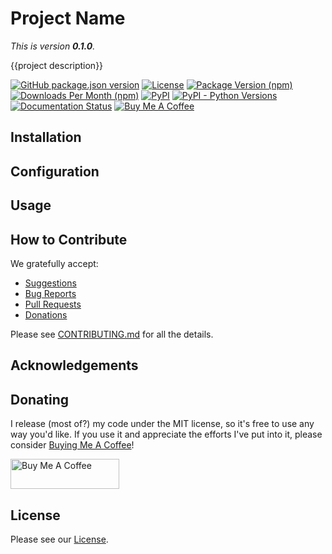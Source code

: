 # Project Name

*This is version **0.1.0**.*

{{project description}}

[![GitHub package.json version][shield-gh-json-version]][gh-repo]
[![License][shield-gh-license]][gh-license]
[![Package Version (npm)][shield-npm-version]][npm-package]
[![Downloads Per Month (npm)][shield-npm-downloads-month]][npm-versions]
[![PyPI][shield-pypi-version]][pypi-project]
[![PyPI - Python Versions][shield-pypi-python-versions]][pypi-project]
[![Documentation Status][shield-rtd]][rtd-latest]
[![Buy Me A Coffee][shield-bmac]][bmac]

## Installation

## Configuration

## Usage

## How to Contribute

We gratefully accept:

* [Suggestions][gh-suggestions]
* [Bug Reports][gh-issues]
* [Pull Requests][gh-pulls]
* [Donations][bmac]

Please see [CONTRIBUTING.md](/CONTRIBUTING.md) for all the details.

## Acknowledgements

## Donating

I release (most of?) my code under the MIT license, so it's free to use any way you'd like. If you use it and appreciate the efforts I've put into it, please consider [Buying Me A Coffee][bmac]!

<a href="https://www.buymeacoffee.com/tdesposito" target="_blank"><img src="https://cdn.buymeacoffee.com/buttons/v2/default-violet.png" alt="Buy Me A Coffee" style="height: 48px !important;width: 174px !important;" ></a>

## License

Please see our [License](/LICENSE).

<!-- Links  -->
[bmac]: https://www.buymeacoffee.com/tdesposito
[gh-issues]: https://github.com/tdesposito/{{repo}}/issues
[gh-license]: https://github.com/tdesposito/{{repo}}/blob/main/LICENSE
[gh-pulls]: https://github.com/tdesposito/{{repo}}/pulls
[gh-repo]: https://github.com/tdesposito/{{repo}}
[gh-suggestions]: https://github.com/tdesposito/{{repo}}/discussions
[npm-package]: https://npmjs.org/package/{{package}}
[npm-versions]: https://www.npmjs.com/package/{{package}}?activeTab=versions
[pypi-project]: https://pypi.org/project/{{package}}/
[rtd-latest]: https://{{package}}.readthedocs.io/en/latest/
[shield-bmac]: https://img.shields.io/badge/Donate-Buy%20me%20a%20coffee-purple.svg
[shield-gh-latest-tag]: https://img.shields.io/github/v/tag/tdesposito/{{repo}}
[shield-gh-json-version]: https://img.shields.io/github/package-json/v/tdesposito/{{package}}/main?label=latest-version
[shield-gh-license]: https://img.shields.io/github/license/tdesposito/{{repo}}
[shield-npm-downloads-month]: https://img.shields.io/npm/dm/{{package}}
[shield-npm-version]: https://img.shields.io/npm/v/{{package}}
[shield-pypi-version]: https://img.shields.io/pypi/v/{{package}}
[shield-pypi-python-versions]: https://img.shields.io/pypi/pyversions/{{package}}
[shield-rtd]: https://readthedocs.org/projects/{{package}}/badge/?version=latest
[gh-license]: https://github.com/tdesposito/{{repo}}/blob/main/LICENSE
[shield-gh-license]: https://img.shields.io/github/license/tdesposito/{{repo}}
